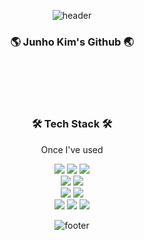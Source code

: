 
<div align="center">
  
![header](https://capsule-render.vercel.app/api?type=waving&&color=gradient&height=100&section=header&fontSize=90)
<!-- ![header](https://capsule-render.vercel.app/api?type=waving&color=timeGradient&text=Welcome%20to%20Junho's%20GitHub%20👋&animation=twinkling&fontSize=35&fontAlignY=40&height=250) -->


<h3>🌎 Junho Kim's Github 🌏</h3><br/>

<br/><br/>

  
  

<h3 align="center">🛠 Tech Stack 🛠</h3>

<p align="center">Once I've used  </p>
<p align="center">
<img src="https://img.shields.io/badge/python-4479A1?style=flat-square&logo=python&logoColor=white"/>  
  <img src="https://img.shields.io/badge/Django-092E20?style=flat-square&logo=Django&logoColor=white">  <img src="https://img.shields.io/badge/Flask-000000?style=flat-square&logo=Flask&logoColor=white"><br>
<img src="https://img.shields.io/badge/nodejs-339933?style=flat-square&logo=nodedotjs&logoColor=white"/>   <img src="https://img.shields.io/badge/express-000000?style=flat-square&logo=express&logoColor=white"/></br>
 <img src="https://img.shields.io/badge/Postgresql-4169E1?style=flat-square&logo=Postgresql&logoColor=white"/> <img src="https://img.shields.io/badge/MySQL-4479A1?style=flat-square&logo=mysql&logoColor=white"/>  <br>
<img src="https://img.shields.io/badge/elasticsearch-005571?style=flat-square&logo=elasticsearch&logoColor=white"/>  <img src="https://img.shields.io/badge/logstash-005571?style=flat-square&logo=logstash&logoColor=white"/> <img src="https://img.shields.io/badge/kibana-005571?style=flat-square&logo=kibana&logoColor=white"/>

</p>



<!--
 [![junho's github stats](https://github-readme-stats.vercel.app/api?username=junhoKim-iib&count_private=true&hide=stars&show_icons=true&bg_color=30,e96443,904e95&title_color=fff&text_color=fff&icon_color=fff)](https://github.com/junhoKim-iib/github-readme-stats)
  -->

![footer](https://capsule-render.vercel.app/api?type=waving&&color=gradient&height=100&section=footer&fontSize=90)
</div>




